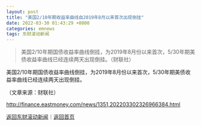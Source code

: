 ```yaml
---
layout: post
title: "美国2/10年期收益率曲线自2019年8月以来首次出现倒挂"
date: 2022-03-30 01:43:29 +0800
categories: emnews
tags: 东财滚动新闻
---
```

> 美国2/10年期国债收益率曲线倒挂，为2019年8月份以来首次，5/30年期美债收益率曲线已经连续两天出现倒挂。（财联社）

<p>美国2/10年期国债收益率曲线倒挂，为2019年8月份以来首次，5/30年期美债收益率曲线已经连续两天出现倒挂。 </p><p class="em_media">（文章来源：财联社）</p>

<http://finance.eastmoney.com/news/1351,202203302326966384.html>

[返回东财滚动新闻](//finews.withounder.com/emnews/)｜[返回首页](//finews.withounder.com/)